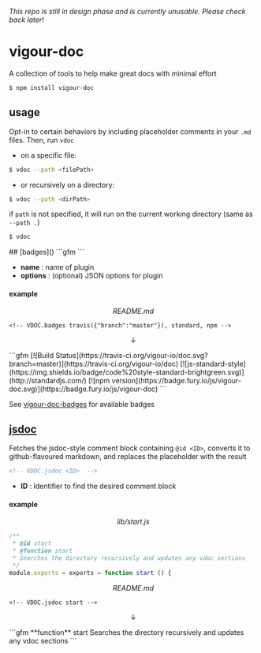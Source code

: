 *This repo is still in design phase and is currently unusable. Please check back later!*

# vigour-doc
A collection of tools to help make great docs with minimal effort

```sh
$ npm install vigour-doc
```

## usage
Opt-in to certain behaviors by including placeholder comments in your `.md` files. Then, run `vdoc`

- on a specific file:

```sh
$ vdoc --path <filePath>
```

- or recursively on a directory:

```sh
$ vdoc --path <dirPath>
```

if `path` is not specified, it will run on the current working directory (same as `--path .`)

```sh
$ vdoc
```

<a name="plugins">
## [badges]()
```gfm
<!-- VDOC.badges <name>(options), ...  -->
```

- **name** : name of plugin
- **options** : (optional) JSON options for plugin

#### example
*<p align="center">README.md</p>*
```gfm
<!-- VDOC.badges travis({"branch":"master"}), standard, npm -->
```
<p align="center">↓</p>
```gfm
<!-- VDOC.badges travis({"branch":"master"}), standard, npm -->
<!-- DON'T EDIT THIS SECTION (including comments), INSTEAD RE-RUN `vdoc` TO UPDATE -->
[![Build Status](https://travis-ci.org/vigour-io/doc.svg?branch=master)](https://travis-ci.org/vigour-io/doc)
[![js-standard-style](https://img.shields.io/badge/code%20style-standard-brightgreen.svg)](http://standardjs.com/)
[![npm version](https://badge.fury.io/js/vigour-doc.svg)](https://badge.fury.io/js/vigour-doc)
<!-- VDOC END -->
```

See [vigour-doc-badges](https://github.com/vigour-io/doc-badges) for available badges

## [jsdoc]()
Fetches the jsdoc-style comment block containing `@id <ID>`, converts it to github-flavoured markdown, and replaces the placeholder with the result
```md
<!-- VDOC.jsdoc <ID>  -->
```

- **ID** : Identifier to find the desired comment block

#### example
*<p align="center">lib/start.js</p>*
```javascript
/**
 * @id start
 * @function start
 * Searches the directory recursively and updates any vdoc sections
 */
module.exports = exports = function start () {
```
*<p align="center">README.md</p>*
```gfm
<!-- VDOC.jsdoc start -->
```
<p align="center">↓</p>
```gfm
<!-- VDOC.jsdoc start -->
<!-- DON'T EDIT THIS SECTION (including comments), INSTEAD RE-RUN `vdoc` TO UPDATE -->
**function** start
Searches the directory recursively and updates any vdoc sections
<!-- VDOC END -->
```
